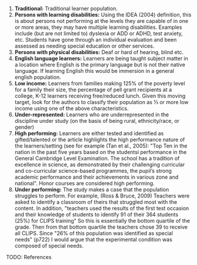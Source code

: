 1. **Traditional:** Traditional learner population.  
2. **Persons with learning disabilities:** Using the IDEA (2004) definition, this is about persons not performing at the levels they are capable of in one or more areas, they may have multiple learning disabilities. Examples include (but are not limited to) dyslexia or ADD or ADHD, test anxiety, etc. Students have gone through an individual evaluation and been assessed as needing special education or other services. 
3. **Persons with physical disabilities:** Deaf or hard of hearing, blind etc. 
4. **English language learners:** Learners are being taught subject matter in a location where English is the primary language but is not their native language. If learning English this would be immersion in a general english population. 
5. **Low income:** Learners from families making 125% of the poverty level for a family their size, the percentage of pell grant recipients at a college, K-12 learners receiving free/reduced lunch. Given this moving target, look for the authors to classify their population as ⅓ or more low income using one of the above characteristics. 
6. **Under-represented:** Learners who are underrepresented in the discipline under study (on the basis of being rural, ethnicity/race, or gender)
7. **High performing:** Learners are either tested and identified as gifted/talented or the article highlights the high performance nature of the learners/setting (see for example (Tan et al., 2005): "Top Ten in the nation in the past five years based on the studentsí performance in the General Cambridge Level Examination. The school has a tradition of excellence in science, as demonstrated by their challenging curricular and co-curricular science-based programmes, the pupil’s strong academic performance and their achievements in various zone and national". Honor courses are considered high performing.
8. **Under performing:** The study makes a case that the population struggles to perform. For example, (Ross & Bruce, 2009) Teachers were asked to identify a classroom of theirs that struggled most with the content. In addition, "teachers used the results of the first test occasion and their knowledge of students to identify 91 of their 364 students (25%) for CLIPS training" So this is essentially the bottom quartile of the grade. Then from that bottom quartile the teachers chose 39 to receive all CLIPS. Since "26% of this population was identified as special needs" (p722) I would argue that the experimental condition was composed of special needs.

TODO:
References